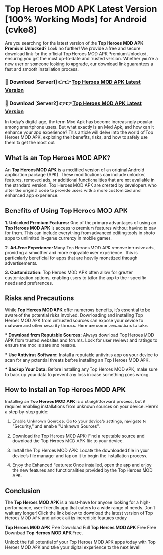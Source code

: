 # Top Heroes MOD APK Latest Version [100% Working Mods] for Android (cvke8)

Are you searching for the latest version of the <strong>Top Heroes MOD APK Premium Unlocked</strong>? Look no further! We provide a free and secure download link for the official Top Heroes MOD APK Premium Unlocked, ensuring you get the most up-to-date and trusted version. Whether you're a new user or someone looking to upgrade, our download link guarantees a fast and smooth installation process.


<h3>🔴 Download [Server1] 👉👉 <a href="https://getmodsapk.pages.dev?q=Top+Heroes+MOD+APK&ref=4R3">Top Heroes MOD APK Latest Version</a></h3>

<h3>🔴 Download [Server2] 👉👉 <a href="https://getmodsapk.pages.dev?q=Top+Heroes+MOD+APK&ref=4R3">Top Heroes MOD APK Latest Version</a></h3>


In today’s digital age, the term Mod Apk has become increasingly popular among smartphone users. But what exactly is an Mod Apk, and how can it enhance your app experience? This article will delve into the world of Top Heroes MOD APK, exploring their benefits, risks, and how to safely use them to get the most out.


<h2>What is an Top Heroes MOD APK?</h2>

An <strong>Top Heroes MOD APK</strong> is a modified version of an original Android application package (APK). These modifications can include unlocked features, removed ads, or additional functionalities that are not available in the standard version. Top Heroes MOD APK are created by developers who alter the original code to provide users with a more customized and enhanced app experience.


<h2>Benefits of Using Top Heroes MOD APK</h2>

<strong> 1. Unlocked Premium Features:</strong> One of the primary advantages of using an <strong>Top Heroes MOD APK</strong> is access to premium features without having to pay for them. This can include everything from advanced editing tools in photo apps to unlimited in-game currency in mobile games.

<strong> 2. Ad-Free Experience:</strong> Many Top Heroes MOD APK remove intrusive ads, providing a smoother and more enjoyable user experience. This is particularly beneficial for apps that are heavily monetized through advertisements.

<strong> 3. Customization:</strong> Top Heroes MOD APK often allow for greater customization options, enabling users to tailor the app to their specific needs and preferences.


<h2>Risks and Precautions</h2>

While <strong>Top Heroes MOD APK</strong> offer numerous benefits, it’s essential to be aware of the potential risks involved. Downloading and installing Top Heroes MOD APK from untrusted sources can expose your device to malware and other security threats. Here are some precautions to take:

<strong> * Download from Reputable Sources:</strong> Always download Top Heroes MOD APK from trusted websites and forums. Look for user reviews and ratings to ensure the mod is safe and reliable.

<strong> * Use Antivirus Software:</strong> Install a reputable antivirus app on your device to scan for any potential threats before installing an Top Heroes MOD APK.

<strong> * Backup Your Data:</strong> Before installing any Top Heroes MOD APK, make sure to back up your data to prevent any loss in case something goes wrong.


<h2>How to Install an Top Heroes MOD APK</h2>

Installing an <strong>Top Heroes MOD APK</strong> is a straightforward process, but it requires enabling installations from unknown sources on your device. Here’s a step-by-step guide:

 1. Enable Unknown Sources: Go to your device’s settings, navigate to "Security," and enable "Unknown Sources".

 2. Download the Top Heroes MOD APK: Find a reputable source and download the Top Heroes MOD APK file to your device.

 3. Install the Top Heroes MOD APK: Locate the downloaded file in your device’s file manager and tap on it to begin the installation process.

 4. Enjoy the Enhanced Features: Once installed, open the app and enjoy the new features and functionalities provided by the Top Heroes MOD APK.


<h2><strong>Conclusion</strong></h2>

The <strong>Top Heroes MOD APK</strong> is a must-have for anyone looking for a high-performance, user-friendly app that caters to a wide range of needs. Don’t wait any longer! Click the link below to download the latest version of Top Heroes MOD APK and unlock all its incredible features today.

<strong>Top Heroes MOD APK</strong> Free Download Full <strong>Top Heroes MOD APK</strong> Free Free Download <strong>Top Heroes MOD APK</strong> Free.

Unlock the full potential of your Top Heroes MOD APK apps today with Top Heroes MOD APK and take your digital experience to the next level!